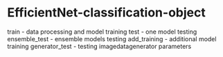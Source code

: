 # EfficientNet-classification-object
train - data processing and model training
test - one model testing
ensemble_test - ensemble models testing
add_training - additional model training
generator_test - testing imagedatagenerator parameters
